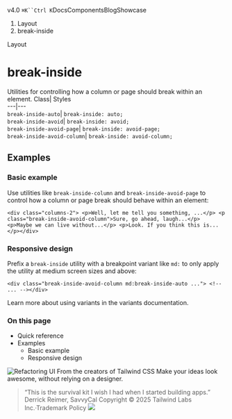 v4.0
`⌘K``Ctrl K`DocsComponentsBlogShowcase
  1. Layout
  2. break-inside


Layout
# break-inside
Utilities for controlling how a column or page should break within an element.
Class| Styles  
---|---  
`break-inside-auto`| `break-inside: auto;`  
`break-inside-avoid`| `break-inside: avoid;`  
`break-inside-avoid-page`| `break-inside: avoid-page;`  
`break-inside-avoid-column`| `break-inside: avoid-column;`  
## Examples
### Basic example
Use utilities like `break-inside-column` and `break-inside-avoid-page` to control how a column or page break should behave within an element:
```
<div class="columns-2"> <p>Well, let me tell you something, ...</p> <p class="break-inside-avoid-column">Sure, go ahead, laugh...</p> <p>Maybe we can live without...</p> <p>Look. If you think this is...</p></div>
```

### Responsive design
Prefix a `break-inside` utility with a breakpoint variant like `md:` to only apply the utility at medium screen sizes and above:
```
<div class="break-inside-avoid-column md:break-inside-auto ..."> <!-- ... --></div>
```

Learn more about using variants in the variants documentation.
### On this page
  * Quick reference
  * Examples
    * Basic example
    * Responsive design


![Refactoring UI](https://tailwindcss.com/_next/image?url=%2F_next%2Fstatic%2Fmedia%2Fbook-promo.27d91093.png&w=256&q=75)
From the creators of Tailwind CSS
Make your ideas look awesome, without relying on a designer.
> “This is the survival kit I wish I had when I started building apps.”
> Derrick Reimer, SavvyCal
Copyright © 2025 Tailwind Labs Inc.·Trademark Policy
![](https://cdn.usefathom.com/?h=https%3A%2F%2Ftailwindcss.com&p=%2Fdocs%2Fbreak-inside&r=&sid=PMFMDJGK&qs=%7B%7D&cid=26635763)
